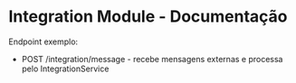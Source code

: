 # Integration Module - Documentação

Endpoint exemplo:
- POST /integration/message - recebe mensagens externas e processa pelo IntegrationService
